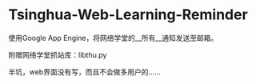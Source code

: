 Tsinghua-Web-Learning-Reminder
==============================

使用Google App Engine，将网络学堂的__所有__通知发送至邮箱。

附赠网络学堂抓站库：libthu.py

半坑，web界面没有写，而且不会做多用户的……
